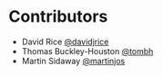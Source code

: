 # Contributors

* David Rice [@davidjrice](https://github.com/davidjrice)
* Thomas Buckley-Houston [@tombh](https://github.com/tombh)
* Martin Sidaway [@martinjos](https://github.com/martinjos)